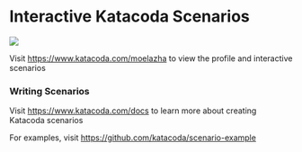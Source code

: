 # Interactive Katacoda Scenarios

[![](http://shields.katacoda.com/katacoda/moelazha/count.svg)](https://www.katacoda.com/moelazha "Get your profile on Katacoda.com")

Visit https://www.katacoda.com/moelazha to view the profile and interactive scenarios

### Writing Scenarios
Visit https://www.katacoda.com/docs to learn more about creating Katacoda scenarios

For examples, visit https://github.com/katacoda/scenario-example
